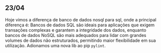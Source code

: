 ## 23/04

Hoje vimos a diferença de banco de dados nosql para sql, onde a principal diferença é: Bancos de dados SQL são ideais para aplicações que exigem transações complexas e garantem a integridade dos dados, enquanto bancos de dados NoSQL são mais adequados para lidar com grandes volumes de dados não estruturados, permitindo maior flexibilidade em sua utilização. Adionamos uma nova lib ao pip `pylint`.